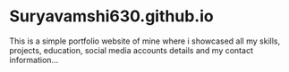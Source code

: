 # Suryavamshi630.github.io
This is a simple portfolio website of mine where i showcased all my skills, projects, education, social media accounts details and my contact information...
